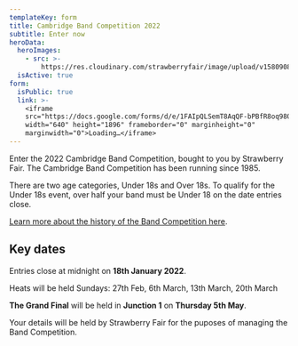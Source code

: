 ```yaml
---
templateKey: form
title: Cambridge Band Competition 2022
subtitle: Enter now
heroData:
  heroImages:
    - src: >-
        https://res.cloudinary.com/strawberryfair/image/upload/v1580908539/Banner/Hidef_sf_banner_2_p0u2oz.jpg
  isActive: true
form:
  isPublic: true
  link: >-
    <iframe
    src="https://docs.google.com/forms/d/e/1FAIpQLSemT8AqQF-bPBfR8oq980bwGxCo6JWrfVclrazYcnuhBLOyKA/viewform?embedded=true"
    width="640" height="1896" frameborder="0" marginheight="0"
    marginwidth="0">Loading…</iframe>
---
```

Enter the 2022 Cambridge Band Competition, bought to you by Strawberry Fair. The Cambridge Band Competition has been running since 1985. 

There are two age categories, Under 18s and Over 18s. To qualify for the Under 18s event, over half your band must be Under 18 on the date entries close. 

[Learn more about the history of the Band Competition here](/about/cambridge-band-competition/). 

## Key dates

Entries close at midnight on **18th January 2022**. 

Heats will be held Sundays: 27th Feb, 6th March, 13th March, 20th March

**The Grand Final** will be held in **Junction 1** on **Thursday 5th May**. 

Your details will be held by Strawberry Fair for the puposes of managing the Band Competition.
